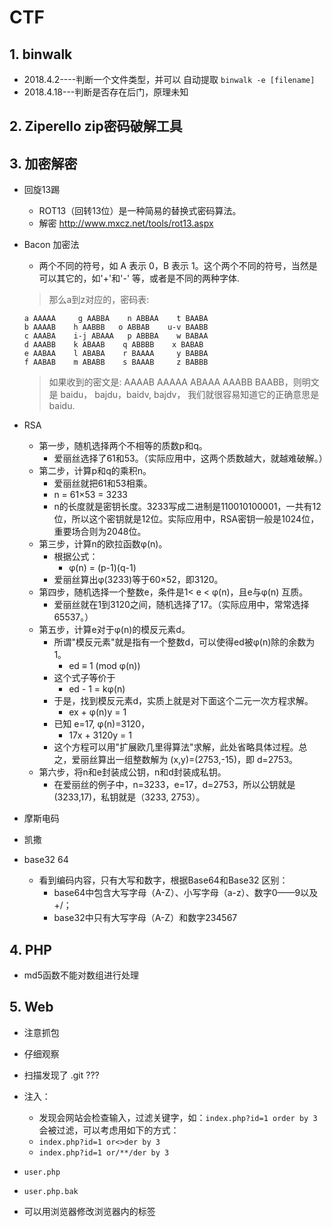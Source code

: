 # CTF

##  1.  binwalk

- 2018.4.2----判断一个文件类型，并可以 自动提取 `binwalk -e [filename]`
- 2018.4.18---判断是否存在后门，原理未知



##  2.  Ziperello zip密码破解工具

##  3.  加密解密
-   回旋13踢
    -   ROT13（回转13位）是一种简易的替换式密码算法。
    -   解密 http://www.mxcz.net/tools/rot13.aspx

-   Bacon 加密法
    -   两个不同的符号，如 A 表示 0，B 表示 1。这个两个不同的符号，当然是可以其它的，如'+'和'-' 等，或者是不同的两种字体.  

    >​那么a到z对应的，密码表:  
    
        a AAAAA     g AABBA    n ABBAA    t BAABA
        b AAAAB    h AABBB   o ABBAB    u-v BAABB
        c AAABA    i-j ABAAA   p ABBBA    w BABAA
        d AAABB    k ABAAB    q ABBBB    x BABAB
        e AABAA    l ABABA    r BAAAA     y BABBA
        f AABAB    m ABABB    s BAAAB     z BABBB
    >  如果收到的密文是:
    AAAAB AAAAA ABAAA AAABB BAABB，则明文是 baidu， bajdu，baidv, bajdv， 我们就很容易知道它的正确意思是baidu.​

-   RSA
    -   第一步，随机选择两个不相等的质数p和q。
        -   爱丽丝选择了61和53。（实际应用中，这两个质数越大，就越难破解。）
    -   第二步，计算p和q的乘积n。
        -   爱丽丝就把61和53相乘。
        -   n = 61×53 = 3233
        -   n的长度就是密钥长度。3233写成二进制是110010100001，一共有12位，所以这个密钥就是12位。实际应用中，RSA密钥一般是1024位，重要场合则为2048位。
    -   第三步，计算n的欧拉函数φ(n)。
        -   根据公式：
            - φ(n) = (p-1)(q-1)
        -   爱丽丝算出φ(3233)等于60×52，即3120。
    -   第四步，随机选择一个整数e，条件是1< e < φ(n)，且e与φ(n) 互质。
        -   爱丽丝就在1到3120之间，随机选择了17。（实际应用中，常常选择65537。）
    -   第五步，计算e对于φ(n)的模反元素d。
        -   所谓"模反元素"就是指有一个整数d，可以使得ed被φ(n)除的余数为1。
            -   ed ≡ 1 (mod φ(n))
        -   这个式子等价于
            -   ed - 1 = kφ(n)
        -   于是，找到模反元素d，实质上就是对下面这个二元一次方程求解。
            -   ex + φ(n)y = 1
        -   已知 e=17, φ(n)=3120，
            -   17x + 3120y = 1
        -   这个方程可以用"扩展欧几里得算法"求解，此处省略具体过程。总之，爱丽丝算出一组整数解为 (x,y)=(2753,-15)，即 d=2753。
    -   第六步，将n和e封装成公钥，n和d封装成私钥。
        -   在爱丽丝的例子中，n=3233，e=17，d=2753，所以公钥就是 (3233,17)，私钥就是（3233, 2753）。
-   摩斯电码
-   凯撒
-   base32 64
    -   看到编码内容，只有大写和数字，根据Base64和Base32 区别：
        -   base64中包含大写字母（A-Z）、小写字母（a-z）、数字0——9以及+/；
        -   base32中只有大写字母（A-Z）和数字234567
## 4.   PHP
-   md5函数不能对数组进行处理

## 5.   Web
-   注意抓包
-   仔细观察
-   扫描发现了  .git    ???

-    注入：
     - 发现会网站会检查输入，过滤关键字，如：`index.php?id=1 order by 3 ` 会被过滤，可以考虑用如下的方式：
     - `index.php?id=1 or<>der by 3 `
     - `index.php?id=1 or/**/der by 3 `
-  `user.php`
-  `user.php.bak`
-  可以用浏览器修改浏览器内的标签
